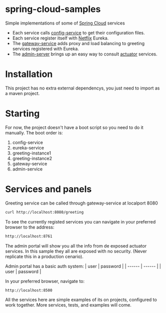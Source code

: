 # spring-cloud-samples

Simple implementations of some of [Spring Cloud] services

- Each service calls [config-service] to get their configuration files.
- Each service register itself with [Netflix] Eureka.
- The [gateway-service] adds proxy and load balancing to greeting services registered with Eureka.
- The [admin-server] brings up an easy way to consult [actuator] services.

# Installation
This project has no extra external dependencys, you just need to import as a maven project.
# Starting
For now, the project doesn't have a boot script so you need to do it manually.
The boot order is:
1. config-service
2. eureka-service
3. greeting-instance1
4. greeting-instance2
5. gateway-service
6. admin-service

# Services and panels

Greeting service can be called through gateway-service at localport 8080
```sh
curl http://localhost:8080/greeting
```
To see the currently registed services you can navigate in your preferred browser to the address:
```sh
http://localhost:8761
```
The admin portal will show you all the info from de exposed actuator services. In this sample they all are exposed with no security. (Never replicate this in a production cenario).

Admin portal has a basic auth system:
| user | password |
| ------ | ------ |
| user | password |

In your preferred browser, navigate to:
```sh
http://localhost:8500
```
All the services here are simple examples of its on projects, configured to work together.
More services, tests, and examples will come.

[config-service]: <https://cloud.spring.io/spring-cloud-config/> 
[Netflix]: <https://cloud.spring.io/spring-cloud-netflix/>
[Spring Cloud]: <http://projects.spring.io/spring-cloud/>
[gateway-service]: <https://cloud.spring.io/spring-cloud-gateway/>
[admin-server]: <https://github.com/codecentric/spring-boot-admin>
[actuator]: <https://spring.io/guides/gs/actuator-service/>
